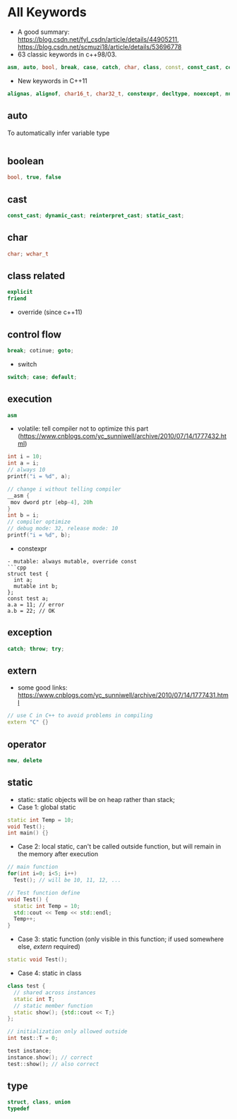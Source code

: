 # All Keywords

- A good summary: https://blog.csdn.net/fyl_csdn/article/details/44905211, https://blog.csdn.net/scmuzi18/article/details/53696778
- 63 classic keywords in c++98/03.
```cpp
asm, auto, bool, break, case, catch, char, class, const, const_cast, continue, default, delete, do, double, dynamic_cast, else, enum, explicit, export, extern, false, float, for, friend, goto, if, inline, int, long, mutable, namespace, new, operator, private, protected, public, register, reinterpret_cast, return, short, signed, sizeof, static, static_cast, struct, switch, template, this, throw, true, try, typedef, typeid, typename, union, unsigned, using, virtual, void, volatile, wchar_t, while 
```
- New keywords in C++11
```cpp
alignas, alignof, char16_t, char32_t, constexpr, decltype, noexcept, nullptr, static_assert, thread_local, auto
```

## auto
To automatically infer variable type
```cpp
```

## boolean
```cpp
bool, true, false
```

## cast
```cpp
const_cast; dynamic_cast; reinterpret_cast; static_cast;
```

## char
```cpp
char; wchar_t
```

## class related
```cpp
explicit
friend
```
- override (since c++11)

## control flow
```cpp
break; cotinue; goto;
```
- switch
```cpp
switch; case; default;
```

## execution
```cpp
asm
```
- volatile: tell compiler not to optimize this part (https://www.cnblogs.com/yc_sunniwell/archive/2010/07/14/1777432.html)
```cpp
int i = 10;
int a = i;
// always 10
printf("i = %d", a);

// change i without telling compiler
__asm {
 mov dword ptr [ebp-4], 20h
}
int b = i;
// compiler optimize
// debug mode: 32, release mode: 10
printf("i = %d", b);
```
- constexpr
```
- mutable: always mutable, override const
```cpp
struct test {
  int a;
  mutable int b;
};
const test a;
a.a = 11; // error
a.b = 22; // OK
```

## exception
```cpp
catch; throw; try;
```

## extern
- some good links: https://www.cnblogs.com/yc_sunniwell/archive/2010/07/14/1777431.html
```cpp
// use C in C++ to avoid problems in compiling
extern "C" {}
```

## operator
```cpp
new, delete
```

## static
- static: static objects will be on heap rather than stack;
- Case 1: global static
```cpp
static int Temp = 10;  
void Test();  
int main() {}  
```
- Case 2: local static, can't be called outside function, but will remain in the memory after execution
```cpp
// main function
for(int i=0; i<5; i++)  
  Test(); // will be 10, 11, 12, ...  

// Test function define
void Test() {
  static int Temp = 10;
  std::cout << Temp << std::endl;
  Temp++;
}
```
- Case 3: static function (only visible in this function; if used somewhere else, *extern* required)
```cpp
static void Test();
```
- Case 4: static in class
```cpp
class test {
  // shared across instances
  static int T;
  // static member function
  static show(); {std::cout << T;}
};

// initialization only allowed outside
int test::T = 0;

test instance;
instance.show(); // correct
test::show(); // also correct
```

## type
```cpp
struct, class, union
typedef
```